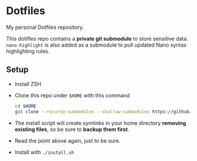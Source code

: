 # Dotfiles

My personal Dotfiles repository.

This dotifles repo contains a **private git submodule** to store sensitive data.\
`nano-highlight` is also added as a submodule to pull updated Nano syntax highlighting rules.

## Setup

- Install ZSH
- Clone this repo under `$HOME` with this command
  
    ```sh
    cd $HOME
    git clone --recurse-submodules --shallow-submodules https://github.com/Hecsall/dotfiles .dotfiles
    ```

- The install script will create symlinks in your home directory **removing existing files**, so be sure to **backup them first**.
- Read the point above again, just to be sure.
- Install with `./install.sh`
